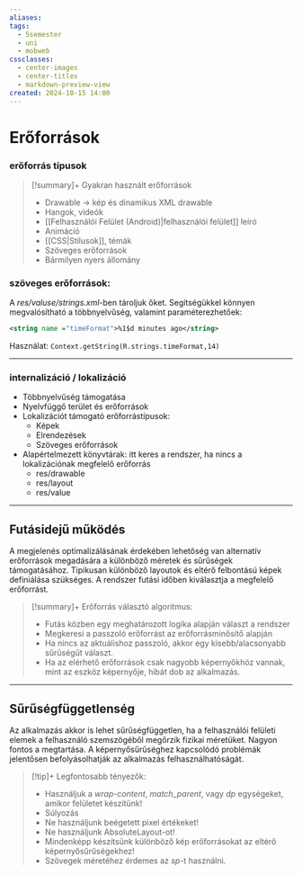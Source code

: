 ```yaml
---
aliases: 
tags:
  - 5semester
  - uni
  - mobweb
cssclasses:
  - center-images
  - center-titles
  - markdown-preview-view
created: 2024-10-15 14:00
---
```






# Erőforrások

### erőforrás típusok

>[!summary]+ Gyakran használt erőforrások
>- Drawable -> kép és dinamikus XML drawable
>- Hangok, videók
>- [[Felhasználói Felület (Android)|felhasználói felület]] leíró
>- Animáció
>- [[CSS|Stílusok]], témák
>- Szöveges erőforrások
>- Bármilyen nyers állomány

### szöveges erőforrások:

A *res/valuse/strings.xml*-ben tároljuk őket. Segítségükkel könnyen megvalósítható a többnyelvűség, valamint paraméterezhetőek:

```XML
<string name ="timeFormat">%1$d minutes ago</string>
```

Használat: `Context.getString(R.strings.timeFormat,14)`

---

### internalizáció / lokalizáció

- Többnyelvűség támogatása
- Nyelvfüggő terület és erőforrások
- Lokalizációt támogató erőforrástípusok:
	- Képek
	- Elrendezések
	- Szöveges erőforrások
- Alapértelmezett könyvtárak: itt keres a rendszer, ha nincs a lokalizációnak megfelelő erőforrás
	- res/drawable
	- res/layout
	- res/value

---

## Futásidejű működés

A megjelenés optimalizálásának érdekében lehetőség van alternatív erőforrások megadására a különböző méretek és sűrűségek támogatásához. Tipikusan különböző layoutok és eltérő felbontású képek definiálása szükséges. A rendszer futási időben kiválasztja a megfelelő erőforrást.

>[!summary]+ Erőforrás választó algoritmus:
>
>- Futás közben egy meghatározott logika alapján választ a rendszer
>- Megkeresi a passzoló erőforrást az erőforrásminősítő alapján
>- Ha nincs az aktuálishoz passzoló, akkor egy kisebb/alacsonyabb sűrűségűt választ.
>- Ha az elérhető erőforrások csak nagyobb képernyőkhöz vannak, mint az eszköz képernyője, hibát dob az alkalmazás.

---

## Sűrűségfüggetlenség

Az alkalmazás akkor is lehet sűrűségfüggetlen, ha a felhasználói felületi elemek a felhasználó szemszögéből megőrzik fizikai méretüket. Nagyon fontos a megtartása.
A képernyősűrűséghez kapcsolódó problémák jelentősen befolyásolhatják az alkalmazás felhasználhatóságát.

>[!tip]+ Legfontosabb tényezők:
>- Használjuk a *wrap-content*, *match_parent*, vagy *dp* egységeket, amikor felületet készítünk!
>- Súlyozás
>- Ne használjunk beégetett pixel értékeket!
>- Ne használjunk AbsoluteLayout-ot!
>- Mindenképp készítsünk különböző kép erőforrásokat az eltérő képernyősűrűségekhez!
>- Szövegek méretéhez érdemes az *sp*-t használni.

